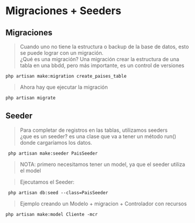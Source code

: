 # Migraciones + Seeders

## Migraciones

> Cuando uno no tiene la estructura o backup de la base de datos, 
> esto se puede lograr con un migración.  
> ¿Qué es una migración? Una migración crear 
> la estructura de una tabla en una bbdd, 
> pero más importante, es un control de versiones

    php artisan make:migration create_paises_table 

> Ahora hay que ejecutar la migración

    php artisan migrate  

## Seeder

> Para completar de registros en las tablas, utilizamos seeders   
> ¿que es un seeder? es una clase que va a tener un método run() donde cargaríamos los datos. 

     php artisan make:seeder PaisSeeder   

> NOTA: primero necesitamos tener un model, ya que el seeder utiliza el model

> Ejecutamos el Seeder:

     php artisan db:seed --class=PaisSeeder

> Ejemplo creando un Modelo + migracion + Controlador con recursos

    php artisan make:model Cliente -mcr